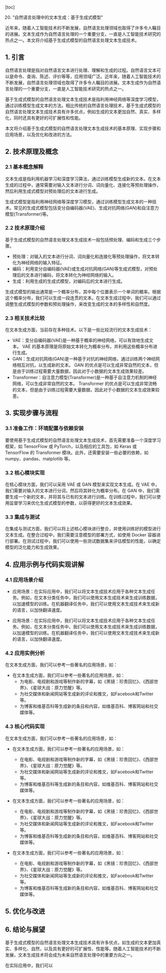 
[toc]                    
                
                
20. "自然语言处理中的文本生成：基于生成式模型"

近年来，随着人工智能技术的不断发展，自然语言处理领域也取得了许多令人瞩目的进展。文本生成作为自然语言处理的一个重要分支，一直是人工智能技术研究的热点之一。本文将介绍基于生成式模型的自然语言处理文本生成技术。

## 1. 引言

自然语言处理是指对自然语言文本进行处理、理解和生成的过程。自然语言文本可以是命令、查询、陈述、评价等等，应用领域广泛。近年来，随着人工智能技术的不断发展，自然语言处理领域也取得了许多令人瞩目的进展。文本生成作为自然语言处理的一个重要分支，一直是人工智能技术研究的热点之一。

基于生成式模型的自然语言处理文本生成技术是指利用神经网络等深度学习模型，通过训练模型生成文本的方法。相比传统的自然语言处理技术，基于生成式模型的自然语言处理文本生成技术具有许多优点，例如生成的文本更加自然、真实、多样化，同时还具有更好的可扩展性和性能。

本文将介绍基于生成式模型的自然语言处理文本生成技术的基本原理、实现步骤和应用场景，以及优化和改进的方法。

## 2. 技术原理及概念

### 2.1 基本概念解释

文本生成是指利用机器学习和深度学习算法，通过训练模型生成新的文本。在文本生成的过程中，通常需要对输入文本进行分词、词向量化、连接化等预处理操作，然后利用生成式模型对预处理后的文本进行生成。

生成式模型是指利用神经网络等深度学习模型，通过训练模型生成文本的一种技术。常见的生成式模型包括变分自编码器(VAE)、生成对抗网络(GAN)和自注意力模型(Transformer)等。

### 2.2 技术原理介绍

基于生成式模型的自然语言处理文本生成技术一般包括预处理、编码和生成三个步骤。

- 预处理：对输入的文本进行分词、词向量化和连接化等预处理操作，将文本转化为神经网络的输入特征。
- 编码：利用变分自编码器(VAE)或生成对抗网络(GAN)等生成式模型，对预处理后的文本进行编码，将文本转化为神经网络的输入。
- 生成：利用生成的生成式模型，对编码后的文本进行生成。

生成式模型的输出通常是一个概率分布，其中每个位置表示一个单词的概率。根据这个概率分布，我们可以生成一段连贯的文本。在文本生成过程中，我们可以通过调整生成式模型的参数和预处理操作，来改变生成的文本的多样性和自然度。

### 2.3 相关技术比较

在文本生成方面，当前存在多种技术。以下是一些比较流行的文本生成技术：

- VAE：变分自编码器(VAE)是一种基于概率的神经网络，可以有效地生成文本。 VAE 的基本原理是将原始文本转化为概率分布，并利用这些概率分布进行生成。
- GAN：生成对抗网络(GAN)是一种基于对抗的神经网络，通过训练两个神经网络相互对抗，以生成新的文本。 GAN 的优点是可以生成非常自然的文本，但是由于训练过程需要大量数据，因此对于小数据的文本生成效果较差。
- Transformer：自注意力模型(Transformer)是一种基于自注意力机制的神经网络，可以生成非常自然的文本。 Transformer 的优点是可以生成非常流畅的文本，但是由于训练过程需要大量数据，因此对于小数据的文本生成效果较差。

## 3. 实现步骤与流程

### 3.1 准备工作：环境配置与依赖安装

要使用基于生成式模型的自然语言处理文本生成技术，首先需要准备一个深度学习框架，如 TensorFlow 或 PyTorch，以及相应的工具包，如 Keras 或 TensorFlow 的 Transformer 模块。此外，还需要安装一些必要的依赖，如 numpy、pandas、matplotlib 等。

### 3.2 核心模块实现

在核心模块方面，我们可以采用 VAE 或 GAN 模型来实现文本生成。在 VAE 中，我们需要对输入的文本进行分词，然后将其转化为概率分布。在 GAN 中，我们需要生成一个新的文本，并将其与已有的文本进行训练。在训练过程中，我们可以使用监督学习来优化生成式模型的参数，以获得更好的文本生成效果。

### 3.3 集成与测试

在集成与测试方面，我们可以将上述核心模块进行整合，并使用训练好的模型进行文本生成。在整合过程中，我们需要注意模型的部署方式，如使用 Docker 容器进行部署。在测试过程中，我们可以使用一些测试数据集来评估模型的性能，以确定模型的泛化能力和生成效果。

## 4. 应用示例与代码实现讲解

### 4.1 应用场景介绍

- 应用场景：在实际应用中，我们可以将文本生成技术应用于各种文本生成任务。例如，在文本分类任务中，我们可以使用文本生成技术来生成训练数据，以加速模型的训练。在机器翻译任务中，我们可以使用文本生成技术来生成新的语言，以加快翻译速度。

- 应用场景：在实际应用中，我们可以将文本生成技术应用于各种文本生成任务。例如，在文本分类任务中，我们可以使用文本生成技术来生成训练数据，以加速模型的训练。在机器翻译任务中，我们可以使用文本生成技术来生成新的语言，以加快翻译速度。

### 4.2 应用实例分析

在文本生成方面，我们可以参考一些著名的应用场景，如：

- 在文本生成方面，我们可以参考一些著名的应用场景，如： 
   - 为电影、电视剧和游戏等制作新的字幕，如《黑镜：珍贵回忆》、《西部世界》、《星球大战：原力觉醒》等。
   - 为社交媒体和新闻网站等生成新的评论和推文，如Facebook和Twitter等。
   - 为博客和维基百科等生成新的条目和内容，如维基百科、博客网站和社交媒体等。

### 4.3 核心代码实现

在文本生成方面，我们可以参考一些著名的应用场景，如：

- 在文本生成方面，我们可以参考一些著名的应用场景，如：
   - 在电影、电视剧和游戏等制作新的字幕，如《黑镜：珍贵回忆》、《西部世界》、《星球大战：原力觉醒》等。
   - 为社交媒体和新闻网站等生成新的评论和推文，如Facebook和Twitter等。
   - 为博客和维基百科等生成新的条目和内容，如维基百科、博客网站和社交媒体等。

- 在文本生成方面，我们可以参考一些著名的应用场景，如：
   - 在电影、电视剧和游戏等制作新的字幕，如《黑镜：珍贵回忆》、《西部世界》、《星球大战：原力觉醒》等。
   - 为社交媒体和新闻网站等生成新的评论和推文，如Facebook和Twitter等。
   - 为博客和维基百科等生成新的条目和内容，如维基百科、博客网站和社交媒体等。

- 在文本生成方面，我们可以参考一些著名的应用场景，如：
   - 在电影、电视剧和游戏等制作新的字幕，如《黑镜：珍贵回忆》、《西部世界》、《星球大战：原力觉醒》等。
   - 为社交媒体和新闻网站等生成新的评论和推文，如Facebook和Twitter等。
   - 为博客和维基百科等生成新的条目和内容，如维基百科、博客网站和社交媒体等。

## 5. 优化与改进

## 6. 结论与展望

基于生成式模型的自然语言处理文本生成技术具有许多优点，如生成的文本更加真实、多样化、自然，以及具有更好的可扩展性、性能等。随着人工智能技术的不断发展，文本生成技术将会成为未来自然语言处理中的重要方向之一。

在实际应用中，我们可以

